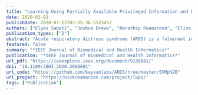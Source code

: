 ```yaml
---
title: "Learning Using Partially Available Privileged Information and Label Uncertainty: Application in Detection of Acute Respiratory Distress Syndrome"
date: 2020-01-01
publishDate: 2020-07-13T03:35:36.552345Z
authors: ["Elyas Sabeti", "Joshua Drews", "Narathip Reamaroon", "Elisa Warner", "Michael W. Sjoding", "Jonathan Gryak", "Kayvan Najarian"]
publication_types: ["2"]
abstract: "Acute respiratory distress syndrome (ARDS) is a fulminant inflammatory lung injury that develops in patients with critical illnesses, affecting 200,000 patients in the United States annually. However, a recent study suggests that most patients with ARDS are diagnosed late or missed completely and fail to receive life-saving treatments. This is primarily due to the dependency of current diagnosis criteria on chest x-ray, which is not necessarily available at the time of diagnosis. In machine learning, such an information is known as Privileged Information - information that is available at training but not at testing. However, in diagnosing ARDS, privileged information (chest x-rays) are sometimes only available for a portion of the training data. To address this issue, the Learning Using Partially Available Privileged Information (LUPAPI) paradigm is proposed. As there are multiple ways to incorporate partially available privileged information, three models built on classical SVM are described. Another complexity of diagnosing ARDS is the uncertainty in clinical interpretation of chest x-rays. To address this, the LUPAPI framework is then extended to incorporate label uncertainty, resulting in a novel and comprehensive machine learning paradigm - Learning Using Label Uncertainty and Partially Available Privileged Information (LULUPAPI). The proposed frameworks use Electronic Health Record (EHR) data as regular information, chest x-rays as partially available privileged information, and clinicians' confidence levels in ARDS diagnosis as a measure of label uncertainty. Experiments on an ARDS dataset demonstrate that both the LUPAPI and LULUPAPI models outperform SVM, with LULUPAPI performing better than LUPAPI."
featured: false
summary: "*IEEE Journal of Biomedical and Health Informatics*"
publication: "*IEEE Journal of Biomedical and Health Informatics*"
url_pdf: "https://ieeexplore.ieee.org/document/9138681/"
doi: "10.1109/JBHI.2020.3008601"
url_code: "https://github.com/kayvanlabs/ARDS/tree/master/SVMp%2B"
url_project: 'https://nickreamaroon.com/project/lupi/'
tags: ["Publication"]
---
```


